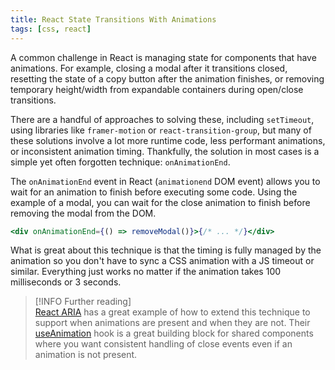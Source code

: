 ```yaml
---
title: React State Transitions With Animations
tags: [css, react]
---
```


A common challenge in React is managing state for components that have
animations. For example, closing a modal after it transitions closed,
resetting the state of a copy button after the animation finishes, or
removing temporary height/width from expandable containers during
open/close transitions.

There are a handful of approaches to solving these, including `setTimeout`,
using libraries like `framer-motion` or `react-transition-group`, but many
of these solutions involve a lot more runtime code, less performant
animations, or inconsistent animation timing. Thankfully, the solution in
most cases is a simple yet often forgotten technique: `onAnimationEnd`.

The `onAnimationEnd` event in React (`animationend` DOM event) allows you
to wait for an animation to finish before executing some code. Using the
example of a modal, you can wait for the close animation to finish before
removing the modal from the DOM.

```jsx
<div onAnimationEnd={() => removeModal()}>{/* ... */}</div>
```

What is great about this technique is that the timing is fully managed by
the animation so you don't have to sync a CSS animation with a JS timeout
or similar. Everything just works no matter if the animation takes 100
milliseconds or 3 seconds.

> [!INFO Further reading]  
> [React ARIA](https://react-spectrum.adobe.com/react-aria/index.html) has
> a great example of how to extend this technique to support when
> animations are present and when they are not. Their
> [useAnimation](https://github.com/adobe/react-spectrum/blob/4ae2831f9487958511c88b9ebe672b5650042d7e/packages/react-aria-components/src/utils.tsx#L276)
> hook is a great building block for shared components where you want
> consistent handling of close events even if an animation is not present.
